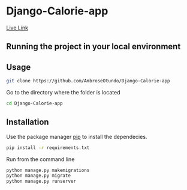 # Django-Calorie-app
<a href="https://bobosalbimi.pythonanywhere.com/">Live Link</a>
## Running the project in your local environment

## Usage

```bash
git clone https://github.com/AmbroseOtundo/Django-Calorie-app
```

Go to the directory where the folder is located
```bash
cd Django-Calorie-app
```
## Installation

Use the package manager [pip](https://pip.pypa.io/en/stable/) to install the dependecies.

```bash
pip install -r requirements.txt
```

Run from the command line
```bash
python manage.py makemigrations
python manage.py migrate
python manage.py runserver
```
